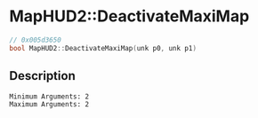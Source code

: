 # MapHUD2::DeactivateMaxiMap
```c
// 0x005d3650
bool MapHUD2::DeactivateMaxiMap(unk p0, unk p1)
```
## Description
```
Minimum Arguments: 2
Maximum Arguments: 2
```
